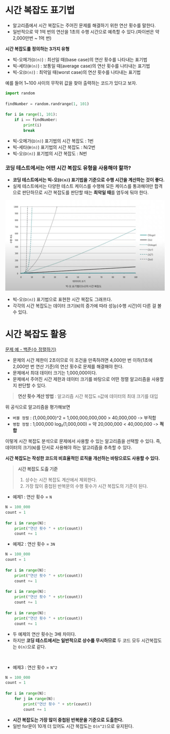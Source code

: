 # 시간 복잡도 표기법

- 알고리즘에서 시간 복잡도는 주어진 문제를 해결하기 위한 연산 횟수를 말한다.
- 일반적으로 약 1억 번의 연산을 1초의 수행 시간으로 예측할 수 있다.(파이썬은 약 2,000만번 ~ 1억 번)

**시간 복잡도를 정의하는 3가지 유형**

- 빅-오메가(`Ω(n)`) : 최선일 때(base case)의 연산 횟수를 나타내는 표기법
- 빅-세타(`θ(n)`) : 보통일 때(average case)의 연산 횟수를 나타내는 표기법
- 빅-오(`O(n)`) : 최악일 때(worst case)의 연산 횟수를 나타내는 표기법

예를 들어 1~100 사이의 무작위 값을 찾아 출력하는 코드가 있다고 보자.

```python
import random

findNumber = random.randrange(1, 101)

for i in range(1, 101):
    if i == findNumber:
        print(i)
        break
```

- 빅-오메가(`Ω(n)`) 표기법의 시간 복잡도 : 1번
- 빅-세타(`θ(n)`) 표기법의 시간 복잡도 : N/2번
- 빅-오(`O(n)`) 표기법의 시간 복잡도 : N번

### 코딩 테스트에서는 어떤 시간 복잡도 유형을 사용해야 할까?

- **코딩 테스트에서는 빅-오(`O(n)`) 표기법을 기준으로 수행 시간을 계산하는 것이 좋다.**
- 실제 테스트에서는 다양한 테스트 케이스를 수행해 모든 케이스를 통과해야만 합격으로 판단하므로 시간 복잡도를 판단할 때는 **최악일 때**를 염두에 둬야 한다.

![img.png](img.png)

- 빅-오(`O(n)`) 표기법으로 표현한 시간 복잡도 그래프다.
- 각각의 시간 복잡도는 데이터 크기(`N`)의 증가에 따라 성능(수행 시간)이 다른 걸 볼 수 있다.

# 시간 복잡도 활용

[문제 예 - 백준(수 정렬하기)](https://www.acmicpc.net/problem/2751)

- 문제의 시간 제한이 2초이므로 이 조건을 만족하려면 4,000만 번 이하(1초에 2,000만 번 연산 기준)의 연산 횟수로 문제를 해결해야 한다.
- 문제에서 최대 데이터 크기는 1,000,000이다.
- 문제에서 주어진 시간 제한과 데이터 크기를 바탕으로 어떤 정렬 알고리즘을 사용할지 판단할 수 있다.

> **연산 횟수 계산 방법** : 알고리즘 시간 복잡도 `n`값에 데이터의 최대 크기를 대입

위 공식으로 알고리즘을 평가해보면

- `버블 정렬` : (1,000,000)^2 = 1,000,000,000,000 > 40,000,000 -> 부적합
- `병합 정렬` : 1,000,000 log₂(1,000,000) = 약 20,000,000 < 40,000,000 -> **적합**

이렇게 시간 복잡도 분석으로 문제에서 사용할 수 있는 알고리즘을 선택할 수 있다. 즉, 데이터의 크기(`N`)를 단서로 사용해야 하는 알고리즘을 추측할 수 있다.

**시간 복잡도는 작성한 코드의 비효율적인 로직을 개선하는 바탕으로도 사용할 수 있다.**

> **시간 복잡도 도출 기준**
>
> 1. 상수는 시간 복잡도 계산에서 제외한다.
> 2. 가장 많이 중첩된 반복문의 수행 횟수가 시간 복잡도의 기준이 된다.

- 예제1 : 연산 횟수 = `N`

```python
N = 100_000
count = 1

for i in range(N):
    print("연산 횟수 " + str(count))
    count += 1
```

- 예제2 : 연산 횟수 = `3N`

```python
N = 100_000
count = 1

for i in range(N):
    print("연산 횟수 " + str(count))
    count += 1

for i in range(N):
    print("연산 횟수 " + str(count))
    count += 1

for i in range(N):
    print("연산 횟수 " + str(count))
    count += 1
```

- 두 예제의 연산 횟수는 3배 차이다.
- 하지만 **코딩 테스트에서는 일반적으로 상수를 무시하므로** 두 코드 모두 시간복잡도는 `O(n)`으로 같다.

<br>

- 예제3 : 연산 횟수 = `N^2`

```python
N = 100_000
count = 1

for i in range(N):
    for j in range(N):
        print("연산 횟수 " + str(count))
        count += 1
```

- **시간 복잡도는 가장 많이 중첩된 반복문을 기준으로 도출한다.**
- 일반 for문이 10개 더 있어도 시간 복잡도는 `O(n^2)`으로 유지된다.
